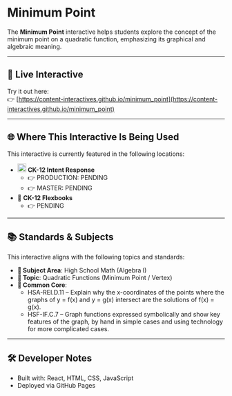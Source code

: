 # Minimum Point

The **Minimum Point** interactive helps students explore the concept of the minimum point on a quadratic function, emphasizing its graphical and algebraic meaning.

---

## 🔗 Live Interactive

Try it out here:  
👉 [https://content-interactives.github.io/minimum_point](https://content-interactives.github.io/minimum_point)

---

## 🌐 Where This Interactive Is Being Used

This interactive is currently featured in the following locations:

- <img width="20" height="20" alt="image" src="https://github.com/user-attachments/assets/5d12571f-8e12-4441-98ab-c0bc94069a96" /> **CK-12 Intent Response**  
  - 👉 PRODUCTION: PENDING  
  - 👉 MASTER: PENDING  
- 📘 **CK-12 Flexbooks**
  - 👉 PENDING

---

## 📚 Standards & Subjects

This interactive aligns with the following topics and standards:

- **📂 Subject Area**: High School Math (Algebra I)  
- **🔢 Topic**: Quadratic Functions (Minimum Point / Vertex)  
- **📏 Common Core**:  
  - HSA-REI.D.11 – Explain why the x-coordinates of the points where the graphs of y = f(x) and y = g(x) intersect are the solutions of f(x) = g(x).  
  - HSF-IF.C.7 – Graph functions expressed symbolically and show key features of the graph, by hand in simple cases and using technology for more complicated cases.

---

## 🛠️ Developer Notes

- Built with: React, HTML, CSS, JavaScript  
- Deployed via GitHub Pages
